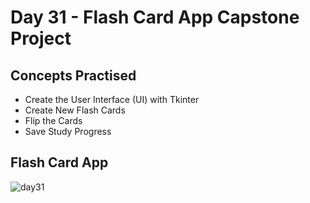 # Day 31 - Flash Card App Capstone Project

## Concepts Practised
- Create the User Interface (UI) with Tkinter
- Create New Flash Cards
- Flip the Cards
- Save Study Progress

## Flash Card App
![day31](https://user-images.githubusercontent.com/98851253/155853766-a18ac6ef-7787-443a-86d6-8c17b9c3d484.gif)
